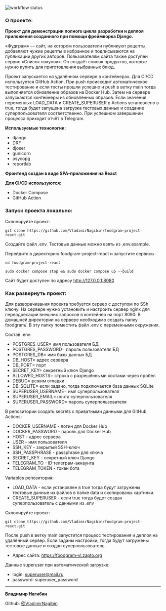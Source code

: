 ![workflow status](https://github.com/VladimirNagibin/foodgram-project-react/actions/workflows/main.yml/badge.svg)

### О проекте: 

**Проект для демонстрации полного цикла разработки и деплоя приложения созданного при помощи фреймворка Django.**

«Фудграм» — сайт, на котором пользователи публикуют рецепты, добавляют чужие рецепты в избранное и подписываются на публикации других авторов. Пользователям сайта также доступен сервис «Список покупок». Он создаёт список продуктов, которые нужно купить для приготовления выбранных блюд.

Проект запускается на удалённом сервере в контейнерах. Для CI/CD используется GitHub Action.
При push происходит автоматическое тестирование и если тесты прошли успешно и push в ветку main тогда выполняется обновление образов на Docker Hub.
Затем на сервере запускаются контейнеры из обновлённых образов.
Если значения переменных LOAD_DATA и CREATE_SUPERUSER в Actions установлено в true, тогда будет запущена загрузка тестовых данных и создание суперпользователя соответственно. 
При успешном завершении процесса приходит отчёт в Telegram.  

**Используемые технологии:**

- django
- DRF
- djoser
- gunicorn
- psycopg
- reportlab

**Фронтенд создан в виде SPA-приложения на React** 

**Для CI/CD используются:**

- Docker Compose
- GitHub Action

### Запуск проекта локально:

Склонируйте проект:

```
git clone https://github.com/VladimirNagibin/foodgram-project-react.git
```

Создайте файл .env. Тестовые данные можно взять из .env.example.  

Перейдите в директорию foodgram-project-react и запустите сервисы:

```
cd foodgram-project-react
```

```
sudo docker compose stop && sudo docker compose up --build
```

Сайт будет доступен по адресу http://127.0.0.1:8080


### Как развернуть проект:

Для разворачивания проекта требуется сервер с доступом по SSh ключу.
На сервере нужно установить и настроить сервер nginx для переадресации внешних запросов в контейнер на порт 8090. 
В домашней директории на сервере необходимо создать папку foodgram/.
В эту папку поместить файл .env с переменными окружения.

Состав .env:
- POSTGRES_USER= имя пользователя БД
- POSTGRES_PASSWORD= пароль пользователя БД
- POSTGRES_DB= имя базы данных БД
- DB_HOST= адрес сервера
- DB_PORT= порт
- SECRET_KEY= секретный ключ Django
- ALLOWED_HOSTS= строка с разрешёнными хостами через пробел
- DEBUG= режим отладки
- DB_SQLITE= если задано, тогда подключается база данных SQLite
- SUPERUSER_USERNAME= имя суперпользователя
- SUPERUSER_EMAIL= почта суперпользователя 
- SUPERUSER_PASSWORD= пароль суперпользователя

В репозитории создать secrets с приватными данными для GitHub Actions:
- DOCKER_USERNAME - логин для Docker Hub
- DOCKER_PASSWORD - пароль для Docker Hub
- HOST - адрес сервера
- USER - имя пользователя
- SSH_KEY - закрытый SSH-ключ
- SSH_PASSPHRASE - passphrase для ключа 
- SECRET_KEY - секретный ключ Django
- TELEGRAM_TO - ID телеграм-аккаунта
- TELEGRAM_TOKEN - токен бота

Variables репозитория:
- LOAD_DATA - если установлен в true тогда будут загружены тестовые данные из файлов в папке data и скопированы картинки.
- CREATE_SUPERUSER - если true тогда будет создан суперпользователь с данными из .env

Склонируйте проект:

```
git clone https://github.com/VladimirNagibin/foodgram-project-react.git
```

После push в ветку main запустится процесс тестирования и деплоя на удалённый сервер. Если заданы настройки, тогда будут загружены тестовые данные и создан суперпользователь.

- Адрес сайта: https://foodgram-vl.zapto.org


Данные superuser при автоматической загрузке:
- login: superuser@mail.ru
- password: superuser_password

____

**Владимир Нагибин** 

Github: [@VladimirNagibin](https://github.com/VladimirNagibin/)